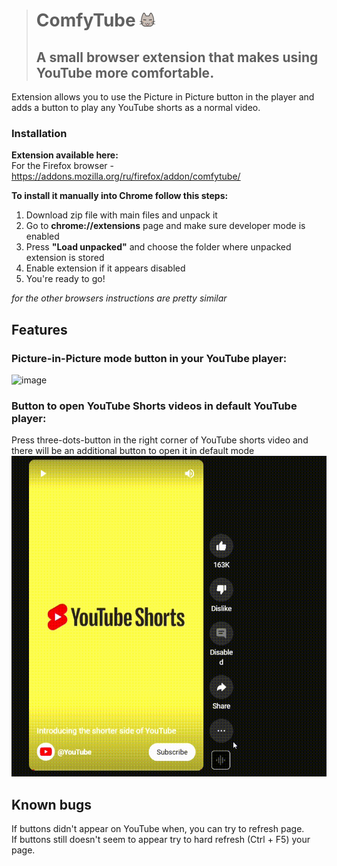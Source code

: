 ># ComfyTube ![logo](https://github.com/kthing0/ComfyTube/blob/master/icons/25.png "ComfyTube Icon")
>## A small browser extension that makes using YouTube more comfortable.  
 Extension allows you to use the Picture in Picture button in the player and adds a button to play any YouTube shorts as a normal video. 

### Installation
**Extension available here:**  
For the Firefox browser - https://addons.mozilla.org/ru/firefox/addon/comfytube/
  
 
**To install it manually into Chrome follow this steps:**
 1. Download zip file with main files and unpack it 
 2. Go to **chrome://extensions** page and make sure developer mode is enabled
 3. Press **"Load unpacked"** and choose the folder where unpacked extension is stored
 4. Enable extension if it appears disabled
 5. You're ready to go!  
   
 *for the other browsers instructions are pretty similar*

## Features
### Picture-in-Picture mode button in your YouTube player:
![image](https://user-images.githubusercontent.com/46092948/222886436-0672ee28-2d60-41da-89a5-ec9326a43e95.png)
  
### Button to open YouTube Shorts videos in default YouTube player:
 Press three-dots-button in the right corner of YouTube shorts video and there will be an additional button to open it in default mode
![shorts](https://github.com/kthing0/ComfyTube/blob/master/icons/shorts.gif)
  
## Known bugs
 If buttons didn't appear on YouTube when, you can try to refresh page.  
 If buttons still doesn't seem to appear try to hard refresh (Ctrl + F5) your page.
